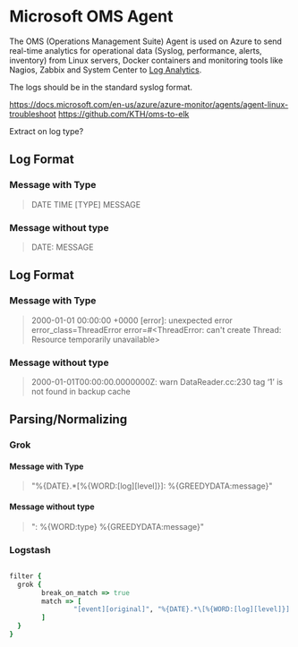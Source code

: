 # Microsoft OMS Agent

The OMS (Operations Management Suite) Agent is used on Azure to send real-time analytics for operational data (Syslog, performance, alerts, inventory) from Linux servers, Docker containers and monitoring tools like Nagios, Zabbix and System Center to [Log Analytics](https://docs.microsoft.com/en-us/azure/azure-monitor/agents/log-analytics-agent).

The logs should be in the standard syslog format.

https://docs.microsoft.com/en-us/azure/azure-monitor/agents/agent-linux-troubleshoot
<https://github.com/KTH/oms-to-elk>

Extract on log type?

## Log Format
### Message with Type
> DATE TIME [TYPE] MESSAGE

### Message without type
> DATE: MESSAGE
## Log Format
### Message with Type
> 2000-01-01 00:00:00 +0000 [error]: unexpected error error_class=ThreadError error=#<ThreadError: can't create Thread: Resource temporarily unavailable>

### Message without type
> 2000-01-01T00:00:00.0000000Z: warn DataReader.cc:230 tag ‘1’ is not found in backup cache

## Parsing/Normalizing

### Grok
#### Message with Type
> "%{DATE}.*\[%{WORD:[log][level]}]: %{GREEDYDATA:message}"

#### Message without type
> ": %{WORD:type} %{GREEDYDATA:message}"
### Logstash
```ruby

filter {
  grok {
        break_on_match => true
        match => [
                "[event][original]", "%{DATE}.*\[%{WORD:[log][level]}]: %{GREEDYDATA:message}",": %{WORD:type} %{GREEDYDATA:message}"
        ]
  }              
}
```